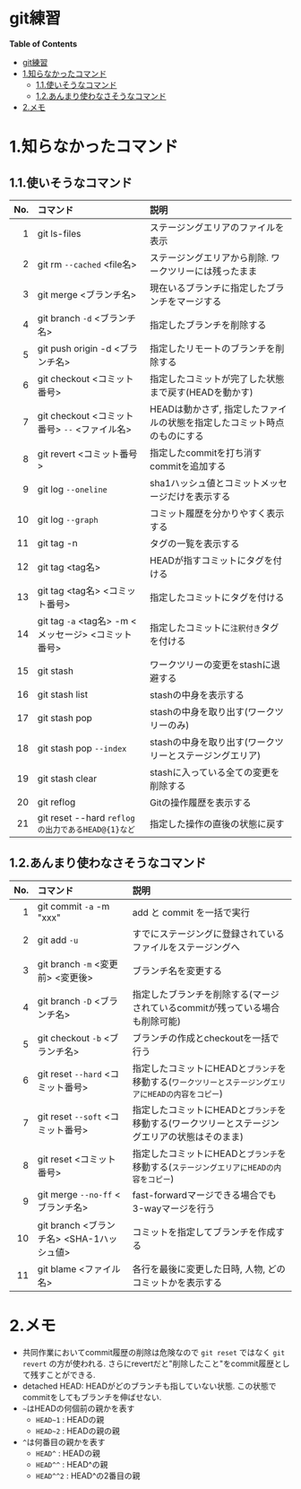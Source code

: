 git練習
===
<!-- toc --><!-- markdown-toc start - Don't edit this section. Run M-x markdown-toc-refresh-toc -->
**Table of Contents**

- [git練習](#git)
- [1.知らなかったコマンド](#1)
  - [1.1.使いそうなコマンド](#11)
  - [1.2.あんまり使わなさそうなコマンド](#12)
- [2.メモ](#2)

<!-- markdown-toc end -->

# 1.知らなかったコマンド
## 1.1.使いそうなコマンド
| No. | コマンド                                            | 説明                                                                     |
|----:|:----------------------------------------------------|:-------------------------------------------------------------------------|
|   1 | git ls-files                                        | ステージングエリアのファイルを表示                                       |
|   2 | git rm `--cached` <file名>                          | ステージングエリアから削除. ワークツリーには残ったまま                   |
|   3 | git merge <ブランチ名>                              | 現在いるブランチに指定したブランチをマージする                           |
|   4 | git branch `-d` <ブランチ名>                        | 指定したブランチを削除する                                               |
|   5 | git push origin -d <ブランチ名>                     | 指定したリモートのブランチを削除する                                     |
|   6 | git checkout <コミット番号>                         | 指定したコミットが完了した状態まで戻す(HEADを動かす)                     |
|   7 | git checkout <コミット番号> `--` <ファイル名>       | HEADは動かさず, 指定したファイルの状態を指定したコミット時点のものにする |
|   8 | git revert <コミット番号>                           | 指定したcommitを打ち消すcommitを追加する                                 |
|   9 | git log `--oneline`                                 | sha1ハッシュ値とコミットメッセージだけを表示する                         |
|  10 | git log `--graph`                                   | コミット履歴を分かりやすく表示する                                       |
|  11 | git tag -n                                          | タグの一覧を表示する                                                     |
|  12 | git tag <tag名>                                     | HEADが指すコミットにタグを付ける                                         |
|  13 | git tag <tag名> <コミット番号>                      | 指定したコミットにタグを付ける                                           |
|  14 | git tag `-a` <tag名> -m <メッセージ> <コミット番号> | 指定したコミットに`注釈付き`タグを付ける                                 |
|  15 | git stash                                           | ワークツリーの変更をstashに退避する                                      |
|  16 | git stash list                                      | stashの中身を表示する                                                    |
|  17 | git stash pop                                       | stashの中身を取り出す(ワークツリーのみ)                                  |
|  18 | git stash pop `--index`                             | stashの中身を取り出す(ワークツリーとステージングエリア)                  |
|  19 | git stash clear                                     | stashに入っている全ての変更を削除する                                    |
|  20 | git reflog                                          | Gitの操作履歴を表示する                                                  |
|  21 | git reset --hard `reflogの出力であるHEAD@{1}など`   | 指定した操作の直後の状態に戻す                                           |









## 1.2.あんまり使わなさそうなコマンド

| No. | コマンド                                  | 説明                                                                                                 |
|----:|:------------------------------------------|:-----------------------------------------------------------------------------------------------------|
|   1 | git commit `-a` -m "xxx"                  | add と commit を一括で実行                                                                           |
|   2 | git add `-u`                              | すでにステージングに登録されているファイルをステージングへ                                           |
|   3 | git branch `-m` <変更前> <変更後>         | ブランチ名を変更する                                                                                 |
|   4 | git branch `-D` <ブランチ名>              | 指定したブランチを削除する(マージされているcommitが残っている場合も削除可能)                         |
|   5 | git checkout `-b` <ブランチ名>            | ブランチの作成とcheckoutを一括で行う                                                                 |
|   6 | git reset `--hard` <コミット番号>         | 指定したコミットにHEADと`ブランチ`を移動する(`ワークツリーとステージングエリアにHEADの内容をコピー`) |
|   7 | git reset `--soft` <コミット番号>         | 指定したコミットにHEADと`ブランチ`を移動する(ワークツリーとステージングエリアの状態はそのまま)       |
|   8 | git reset <コミット番号>                  | 指定したコミットにHEADと`ブランチ`を移動する(`ステージングエリアにHEADの内容をコピー`)               |
|   9 | git merge `--no-ff` <ブランチ名>          | fast-forwardマージできる場合でも3-wayマージを行う                                                    |
|  10 | git branch <ブランチ名> <SHA-1ハッシュ値> | コミットを指定してブランチを作成する                                                                 |
|  11 | git blame <ファイル名>                    | 各行を最後に変更した日時, 人物, どのコミットかを表示する                                             |



# 2.メモ
- 共同作業においてcommit履歴の削除は危険なので `git reset` ではなく `git revert` の方が使われる. さらにrevertだと"削除したこと"をcommit履歴として残すことができる. 
- detached HEAD: HEADがどのブランチも指していない状態. この状態でcommitをしてもブランチを伸ばせない. 
- `~`はHEADの何個前の親かを表す
  - `HEAD~1` : HEADの親
  - `HEAD~2` : HEADの親の親
- `^`は何番目の親かを表す
  - `HEAD^` : HEADの親
  - `HEAD^^` : HEAD^の親
  - `HEAD^^2` : HEAD^の2番目の親
  




